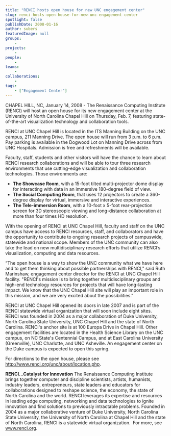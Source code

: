 ```yaml
---
title: "RENCI hosts open house for new UNC engagement center"
slug: renci-hosts-open-house-for-new-unc-engagement-center
spotlight: false
publishDate: 2008-01-16
author: subers
featuredImage: null
groups:
    - 
projects:
    - 
people:
    - 
teams: 
    - 
collaborations:
    - 
tags:
    - ["Engagement Center"]
---
```

CHAPEL HILL, NC, January 14, 2008 - The Renaissance Computing Institute (RENCI) will host an open house for its new engagement center at the University of North Carolina Chapel Hill on Thursday, Feb. 7, featuring state-of-the-art visualization technology and collaboration tools. <!--more-->

RENCI at UNC Chapel Hill is located in the ITS Manning Building on the UNC campus, 211 Manning Drive. The open house will run from 3 p.m. to 6 p.m. Pay parking is available in the Dogwood Lot on Manning Drive across from UNC Hospitals. Admission is free and refreshments will be available.

Faculty, staff, students and other visitors will have the chance to learn about RENCI research collaborations and will be able to tour three research environments that use cutting-edge visualization and collaboration technologies. Those environments are:
<ul type="disc">
 	<li><strong>The Showcase Room</strong>, with a 15-foot tilted multi-projector dome display for interacting with data in an immersive 180-degree field of view.</li>
 	<li><strong>The Social Computing Room</strong>, that uses 12 projectors to create a 360-degree display for virtual, immersive and interactive experiences.</li>
 	<li><strong>The Tele-immersion Room</strong>, with a 10-foot x 5-foot rear-projection screen for 3D stereoscopic viewing and long-distance collaboration at more than four times HD resolution.</li>
</ul>
With the opening of RENCI at UNC Chapel Hill, faculty and staff on the UNC campus have access to RENCI resources, staff, and collaborators and have the opportunity to contribute to ongoing research projects of campuswide, statewide and national scope. Members of the UNC community can also take the lead on new multidisciplinary research efforts that utilize RENCI’s visualization, computing and data resources.

“The open house is a way to show the UNC community what we have here and to get them thinking about possible partnerships with RENCI," said Ruth Marinshaw, engagement center director for the RENCI at UNC Chapel Hill facility. "RENCI's mission is to bring together multidisciplinary groups and high-end technology resources for projects that will have long-lasting impact. We know that the UNC Chapel Hill site will play an important role in this mission, and we are very excited about the possibilities."

RENCI at UNC Chapel Hill opened its doors in late 2007 and is part of the RENCI statewide virtual organization that will soon include eight sites. RENCI was founded in 2004 as a major collaboration of Duke University, North Carolina State University, UNC Chapel Hill and the state of North Carolina. RENCI's anchor site is at 100 Europa Drive in Chapel Hill. Other engagement facilities are located in the Health Science Library on the UNC campus, on NC State's Centennial Campus, and at East Carolina University (Greenville), UNC Charlotte, and UNC Asheville. An engagement center on the Duke campus is expected to open this spring.

For directions to the open house, please see http://www.renci.org/unc/about/location.php.

<strong>RENCI…Catalyst for Innovation</strong>
The Renaissance Computing Institute brings together computer and discipline scientists, artists, humanists, industry leaders, entrepreneurs, state leaders and educators for collaborations designed to reshape science, the economy, the state of North Carolina and the world. RENCI leverages its expertise and resources in leading edge computing, networking and data technologies to ignite innovation and find solutions to previously intractable problems. Founded in 2004 as a major collaborative venture of Duke University, North Carolina State University, the University of North Carolina at Chapel Hill and the state of North Carolina, RENCI is a statewide virtual organization.  For more, see <a href="http://www.renci.org/">www.renci.org</a>.
